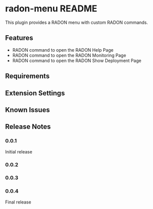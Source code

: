 # radon-menu README

This plugin provides a RADON menu with custom RADON commands.

## Features

- RADON command to open the RADON Help Page
- RADON command to open the RADON Monitoring Page
- RADON command to open the RADON Show Deployment Page 

## Requirements


## Extension Settings


## Known Issues


## Release Notes

### 0.0.1

Initial release

### 0.0.2

### 0.0.3

### 0.0.4

Final release

